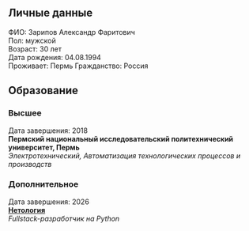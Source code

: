 ## Личные данные
ФИО: Зарипов Александр Фаритович<br>
Пол: мужской<br>
Возраст: 30 лет<br>
Дата рождения: 04.08.1994<br>
Проживает: Пермь
Гражданство: Россия

## Образование
### Высшее
Дата завершения: 2018<br>
**Пермский национальный исследовательский политехнический университет, Пермь**<br>
*Электротехнический, Автоматизация технологических процессов и производств*

### Дополнительное
Дата завершения: 2026<br>
**[Нетология](https://netology.ru/)**<br>
*Fullstack-разработчик на Python*
